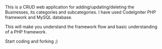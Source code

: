 This is a CRUD web application for adding/updating/deleting the Businesses, its categories and subcategories.
I have used CodeIgniter PHP framework and MySQL database.

This will make you understand the framework flow and basic understanding of a PHP framework.

Start coding and forking ;)
